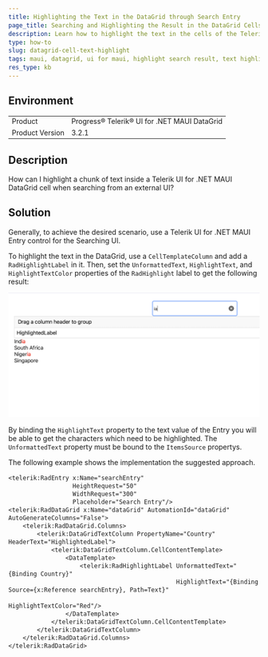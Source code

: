 ```yaml
---
title: Highlighting the Text in the DataGrid through Search Entry
page_title: Searching and Highlighting the Result in the DataGrid Cells - .NET MAUI Knowledge Base
description: Learn how to highlight the text in the cells of the Telerik UI for .NET MAUI DataGrid component through the Search entry when searching from an external UI.
type: how-to
slug: datagrid-cell-text-highlight
tags: maui, datagrid, ui for maui, highlight search result, text highlight
res_type: kb
---
```


## Environment

<table>
	<tbody>
    <tr>
      <td>Product</td>
      <td>Progress® Telerik® UI for .NET MAUI DataGrid</td>
    </tr>
  	<tr>
  		<td>Product Version</td>
  		<td>3.2.1</td>
  	</tr>
	</tbody>
</table>

## Description

How can I highlight a chunk of text inside a Telerik UI for .NET MAUI DataGrid cell when searching from an external UI?

## Solution

Generally, to achieve the desired scenario, use a Telerik UI for .NET MAUI Entry control for the Searching UI.

To highlight the text in the DataGrid, use a `CellTemplateColumn` and add a `RadHighlightLabel` in it. Then, set the `UnformattedText`, `HighlightText`, and `HighlightTextColor` properties of the `RadHighlight` label to get the following result:

![DataGrid Highlighted Text](images/highlightedtext.png)

By binding the `HighlightText` property to the text value of the Entry you will be able to get the characters which need to be highlighted. The `UnformattedText` property must be bound to the `ItemsSource` propertys.

The following example shows the implementation the suggested approach.

```XAML
<telerik:RadEntry x:Name="searchEntry"
				  HeightRequest="50"
				  WidthRequest="300"
				  Placeholder="Search Entry"/>
<telerik:RadDataGrid x:Name="dataGrid" AutomationId="dataGrid" AutoGenerateColumns="False">
	<telerik:RadDataGrid.Columns>
		<telerik:DataGridTextColumn PropertyName="Country" HeaderText="HighlightedLabel">
			<telerik:DataGridTextColumn.CellContentTemplate>
				<DataTemplate>
					<telerik:RadHighlightLabel UnformattedText="{Binding Country}"
											   HighlightText="{Binding Source={x:Reference searchEntry}, Path=Text}"
											   HighlightTextColor="Red"/>
				</DataTemplate>
			</telerik:DataGridTextColumn.CellContentTemplate>
		</telerik:DataGridTextColumn>
	</telerik:RadDataGrid.Columns>
</telerik:RadDataGrid>
```
